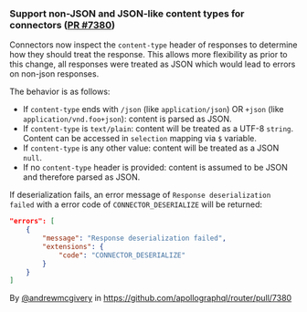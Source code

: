 ### Support non-JSON and JSON-like content types for connectors ([PR #7380](https://github.com/apollographql/router/pull/7380))

Connectors now inspect the `content-type` header of responses to determine how they should treat the response. This allows more flexibility as prior to this change, all responses were treated as JSON which would lead to errors on non-json responses.

The behavior is as follows:

- If `content-type` ends with `/json` (like `application/json`) OR `+json` (like `application/vnd.foo+json`): content is parsed as JSON.
- If `content-type` is `text/plain`: content will be treated as a UTF-8 `string`. Content can be accessed in `selection` mapping via `$` variable.
- If `content-type` is any other value: content will be treated as a JSON `null`.
- If no `content-type` header is provided: content is assumed to be JSON and therefore parsed as JSON.

If deserialization fails, an error message of `Response deserialization failed` with a error code of `CONNECTOR_DESERIALIZE` will be returned:

```json
"errors": [
    {
        "message": "Response deserialization failed",
        "extensions": {
            "code": "CONNECTOR_DESERIALIZE"
        }
    }
]
```

By [@andrewmcgivery](https://github.com/andrewmcgivery) in https://github.com/apollographql/router/pull/7380
